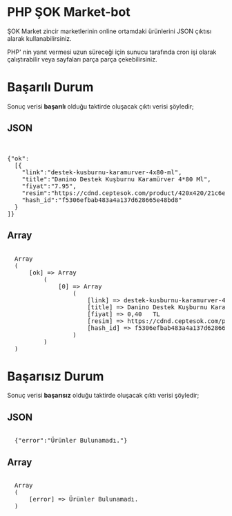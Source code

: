 # PHP ŞOK Market-bot


ŞOK Market zincir marketlerinin online ortamdaki ürünlerini JSON çıktısı alarak kullanabilirsiniz.

PHP' nin yanıt vermesi uzun süreceği için sunucu tarafında cron işi olarak çalıştırabilir veya sayfaları parça parça çekebilirsiniz.

<h1>Başarılı Durum</h1>

Sonuç verisi <b>başarılı</b> olduğu taktirde oluşacak çıktı verisi şöyledir;

<h2>JSON</h2>

<pre> 

{"ok":
  [{
    "link":"destek-kusburnu-karamurver-4x80-ml",
    "title":"Danino Destek Kuşburnu Karamürver 4*80 Ml",
    "fiyat":"7.95",
    "resim":"https://cdnd.ceptesok.com/product/420x420/21c6e_destek-kusburnu-karamurver-4x80-ml.jpg",
    "hash_id":"f5306efbab483a4a137d628665e48bd8"
  }
]}
</pre>


<h2>Array</h2>

<pre> 
  Array
  (
      [ok] => Array
          (
              [0] => Array
                  (
                      [link] => destek-kusburnu-karamurver-4x80-ml
                      [title] => Danino Destek Kuşburnu Karamürver 4*80 Ml
                      [fiyat] => 0,40   TL
                      [resim] => https://cdnd.ceptesok.com/product/420x420/21c6e_destek-kusburnu-karamurver-4x80-ml.jpg
                      [hash_id] => f5306efbab483a4a137d628665e48bd8
                  )
          )
  )</pre>


<h1>Başarısız Durum</h1>

Sonuç verisi <b>başarısız</b> olduğu taktirde oluşacak çıktı verisi şöyledir;

<h2>JSON</h2>

<pre> 
  {"error":"Ürünler Bulunamadı."}
</pre>


<h2>Array</h2>

<pre> 
  Array
  (
      [error] => Ürünler Bulunamadı.
  )
</pre>
